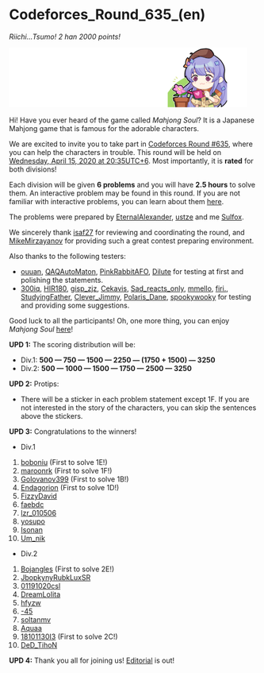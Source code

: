 # Codeforces_Round_635_(en)

*Riichi...Tsumo! 2 han 2000 points!*

![ ](images/a94f898a1c9c906cd81ecd483c3ec9ff5e6315c0.png)

Hi! Have you ever heard of the game called *Mahjong Soul*? It is a Japanese Mahjong game that is famous for the adorable characters.

We are excited to invite you to take part in [Codeforces Round #635](https://codeforces.com/contests/1336,1337), where you can help the characters in trouble. This round will be held on [Wednesday, April 15, 2020 at 20:35UTC+6](https://codeforces.com/https://www.timeanddate.com/worldclock/fixedtime.html?day=15&month=4&year=2020&hour=17&min=35&sec=0&p1=166). Most importantly, it is **rated** for both divisions!

Each division will be given **6 problems** and you will have **2.5 hours** to solve them. An interactive problem may be found in this round. If you are not familiar with interactive problems, you can learn about them [here](https://codeforces.com/blog/entry/45307).

The problems were prepared by [EternalAlexander](https://codeforces.com/profile/EternalAlexander "Master EternalAlexander"), [ustze](https://codeforces.com/profile/ustze "Master ustze") and me [Sulfox](https://codeforces.com/profile/Sulfox "International Master Sulfox").

We sincerely thank [isaf27](https://codeforces.com/profile/isaf27 "International Grandmaster isaf27") for reviewing and coordinating the round, and [MikeMirzayanov](https://codeforces.com/profile/MikeMirzayanov "Headquarters, MikeMirzayanov") for providing such a great contest preparing environment.

Also thanks to the following testers:

 * [ouuan](https://codeforces.com/profile/ouuan "Master ouuan"), [QAQAutoMaton](https://codeforces.com/profile/QAQAutoMaton "International Grandmaster QAQAutoMaton"), [PinkRabbitAFO](https://codeforces.com/profile/PinkRabbitAFO "International Grandmaster PinkRabbitAFO"), [Dilute](https://codeforces.com/profile/Dilute "Master Dilute") for testing at first and polishing the statements.
* [300iq](https://codeforces.com/profile/300iq "Legendary Grandmaster 300iq"), [HIR180](https://codeforces.com/profile/HIR180 "Legendary Grandmaster HIR180"), [gisp_zjz](https://codeforces.com/profile/gisp_zjz "Legendary Grandmaster gisp_zjz"), [Cekavis](https://codeforces.com/profile/Cekavis "Grandmaster Cekavis"), [Sad_reacts_only](https://codeforces.com/profile/Sad_reacts_only "Master Sad_reacts_only"), [mmello](https://codeforces.com/profile/mmello "Candidate Master mmello"), [firi.](https://codeforces.com/profile/firi. "Candidate Master firi."), [StudyingFather](https://codeforces.com/profile/StudyingFather "Expert StudyingFather"), [Clever_Jimmy](https://codeforces.com/profile/Clever_Jimmy "Expert Clever_Jimmy"), [Polaris_Dane](https://codeforces.com/profile/Polaris_Dane "Expert Polaris_Dane"), [spookywooky](https://codeforces.com/profile/spookywooky "Expert spookywooky") for testing and providing some suggestions.

Good luck to all the participants! Oh, one more thing, you can enjoy *Mahjong Soul* [here](https://codeforces.com/https://mahjongsoul.game.yo-star.com/)!

**UPD 1:** The scoring distribution will be:

 * Div.1: **500 — 750 — 1500 — 2250 — (1750 + 1500) — 3250**
* Div.2: **500 — 1000 — 1500 — 1750 — 2500 — 3250**

**UPD 2:** Protips:

 * There will be a sticker in each problem statement except 1F. If you are not interested in the story of the characters, you can skip the sentences above the stickers.

**UPD 3:** Congratulations to the winners!

 * Div.1

 1. [boboniu](https://codeforces.com/profile/boboniu "International Grandmaster boboniu") (First to solve 1E!)
2. [maroonrk](https://codeforces.com/profile/maroonrk "Legendary Grandmaster maroonrk") (First to solve 1F!)
3. [Golovanov399](https://codeforces.com/profile/Golovanov399 "International Grandmaster Golovanov399") (First to solve 1B!)
4. [Endagorion](https://codeforces.com/profile/Endagorion "International Grandmaster Endagorion") (First to solve 1D!)
5. [FizzyDavid](https://codeforces.com/profile/FizzyDavid "International Grandmaster FizzyDavid")
6. [faebdc](https://codeforces.com/profile/faebdc "Grandmaster faebdc")
7. [lzr_010506](https://codeforces.com/profile/lzr_010506 "Grandmaster lzr_010506")
8. [yosupo](https://codeforces.com/profile/yosupo "Legendary Grandmaster yosupo")
9. [Isonan](https://codeforces.com/profile/Isonan "International Grandmaster Isonan")
10. [Um_nik](https://codeforces.com/profile/Um_nik "Legendary Grandmaster Um_nik")

 * Div.2

 1. [Bojangles](https://codeforces.com/profile/Bojangles "Expert Bojangles") (First to solve 2E!)
2. [JbopkynyRubkLuxSR](https://codeforces.com/profile/JbopkynyRubkLuxSR "Unrated, JbopkynyRubkLuxSR")
3. [01191020csl](https://codeforces.com/profile/01191020csl "Expert 01191020csl")
4. [DreamLoIita](https://codeforces.com/profile/DreamLoIita "Expert DreamLoIita")
5. [hfyzw](https://codeforces.com/profile/hfyzw "Expert hfyzw")
6. [-45](https://codeforces.com/profile/-45 "Expert -45")
7. [soltanmv](https://codeforces.com/profile/soltanmv "Expert soltanmv")
8. [Aquaa](https://codeforces.com/profile/Aquaa "Expert Aquaa")
9. [18101130I3](https://codeforces.com/profile/18101130I3 "Specialist 18101130I3") (First to solve 2C!)
10. [DeD_TihoN](https://codeforces.com/profile/DeD_TihoN "Expert DeD_TihoN")

**UPD 4:** Thank you all for joining us! [Editorial](Tutorial_(en).md) is out!

